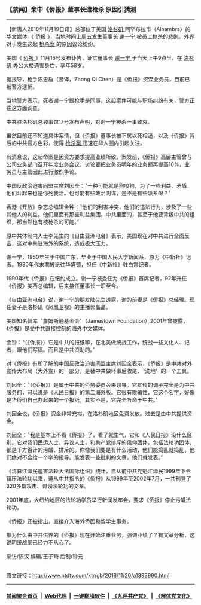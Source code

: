 ### 【禁闻】亲中《侨报》董事长遭枪杀  原因引猜测
------------------------

<div class="wysiwyg">
 【新唐人2018年11月19日讯】总部位于美国
 <a href="http://www.ntdtv.com/xtr/gb/articlelistbytag_洛杉矶.html" target="_blank">
  洛杉矶
 </a>
 阿罕布拉市（Alhambra）的
 <a href="http://www.ntdtv.com/xtr/gb/articlelistbytag_华文媒体.html" target="_blank">
  华文媒体
 </a>
 《
 <a href="http://www.ntdtv.com/xtr/gb/articlelistbytag_侨报.html" target="_blank">
  侨报
 </a>
 》，当地时间上周五发生董事长
 <a href="http://www.ntdtv.com/xtr/gb/articlelistbytag_谢一宁.html" target="_blank">
  谢一宁
 </a>
 被员工枪杀的悲剧。外界对于发生这起
 <a href="http://www.ntdtv.com/xtr/gb/articlelistbytag_枪杀案.html" target="_blank">
  枪杀案
 </a>
 的原因议论纷纷。
 <br/>
 <br/>
 美国《
 <a href="http://www.ntdtv.com/xtr/gb/articlelistbytag_侨报.html" target="_blank">
  侨报
 </a>
 》11月16号发布讣告，证实董事长
 <a href="http://www.ntdtv.com/xtr/gb/articlelistbytag_谢一宁.html" target="_blank">
  谢一宁
 </a>
 于当天上午9点半，在
 <a href="http://www.ntdtv.com/xtr/gb/articlelistbytag_洛杉矶.html" target="_blank">
  洛杉矶
 </a>
 办公大楼遇害身亡，享年58岁。
 <br/>
 <br/>
 据报导，枪手陈忠启（音译，Zhong Qi Chen）是《侨报》资深业务员，目前已被警方逮捕。
 <br/>
 <br/>
 当地警方表示，死者谢一宁跟枪手是同事，这起案件可能与职场纠纷有关，警方正往这方面调查。
 <br/>
 <br/>
 中共驻洛杉矶总领事馆17号发布声明，对谢一宁被杀一事致哀。
 <br/>
 <br/>
 虽然目前还不知道具体案情，但《侨报》董事长被下属以死相逼，以及《侨报》背后的中共官方色彩，使得
 <a href="http://www.ntdtv.com/xtr/gb/articlelistbytag_枪杀案.html" target="_blank">
  枪杀案
 </a>
 迅速在华人圈内引起关注。
 <br/>
 <br/>
 有消息说，这起命案是因资方要求提高业绩所致。案发前，《侨报》高层主管曾与公司业务部门召开年度业务会议，讨论要把业务员明年的业务额再提高10%，业务员与主管因此进行激烈争论。
 <br/>
 <br/>
 中国反政治迫害同盟主席刘因全：〝一种可能就是狗咬狗，为了一些利益、矛盾，他们斗起来也是你死我活。也可能有些政治阴谋，是不是有些派系呀？〞
 <br/>
 <br/>
 香港《开放》杂志总编辑金钟：〝他们的利害冲突，他们的违法行为，涉及了一些其他人的利益。他们里面有那些利益集团，中共里面的，甚至于他要背叛中共的组织，那当然也有被枪杀的可能。〞
 <br/>
 <br/>
 原中共体制内人士李先生向《自由亚洲电台》表示，美国现在对中共进行全面反击，这对中共驻海外的系统，造成极大压力。
 <br/>
 <br/>
 谢一宁，1960年生于中国广东，毕业于中国人民大学新闻系，原为《中新社》记者。1980年代末期被派往华盛顿，担任《中新社》驻白宫记者。
 <br/>
 <br/>
 1990年代《侨报》在纽约成立。谢一宁被委任为《侨报》首席记者，92年升任《侨报》美西总编辑，后来接任董事长一职至今。
 <br/>
 <br/>
 《自由亚洲电台》说，谢一宁的朋友陆先生透露，谢的前妻是《侨报》总经理。现任妻子是洛杉矶《凤凰卫视》的主播郭晶晶。
 <br/>
 <br/>
 美国知名智库〝詹姆斯通基金会〞（Jamestown Foundation）2001年曾披露，《侨报》是受中共直接控制的海外中文媒体。
 <br/>
 <br/>
 金钟：〝（《侨报》）它是中共的报纸嘛，在北美做统战工作，统战一些文化人、记者，跟他们写稿。而且是中共资助的。〞
 <br/>
 <br/>
 对《侨报》有所了解的中国反政治迫害同盟主席刘因全表示，《侨报》是中共对外宣传大布局（大外宣）的一部分，是替中共做坏事后收尾、〝洗地〞的一个工具。
 <br/>
 <br/>
 刘因全：〝（《侨报》）是属于中共的侨务委员会来领导。它宣传的调子完全是为中共服务的，可以说是《人民日报》的第二海外版。它很有欺骗性，它这个名字，好像是华侨们自己办起来的一个报纸，其实不是，它完全听命于中共。〞
 <br/>
 <br/>
 刘因全说，《侨报》资金非常充裕，在洛杉矶地区免费发放。过去是由中共提供资金。
 <br/>
 <br/>
 刘因全：〝我是基本上不看《侨报》了，看了就生气，它和《人民日报》没什么区别。它对我们民运人士、异议人士，和共产党排斥的信仰团体，包括法轮功团体，都是千方百计的污衊、排斥的。你像我们要是有什么活动，他们能捣乱就捣乱，他们绝对不会给一个字的报导。能发表一些批判的文章，他们就发表。〞
 <br/>
 <br/>
 《清算江泽民迫害法轮大法国际组织》统计，自从前中共党魁江泽民1999年下令镇压法轮功以来，遵从中共指令的《侨报》从1999年至2002年7月，一共刊登了320多篇攻击、诽谤法轮功的文章。
 <br/>
 <br/>
 2001年底，大纽约地区的法轮功学员举行新闻发布会，要求《侨报》停止污衊法轮功。
 <br/>
 <br/>
 《侨报》还被指出，直接介入海外侨团和留学生事务。
 <br/>
 <br/>
 那为什么由中共供养的《侨报》现在开始注重业务，强调业绩了？有文章分析，这说明统战部已经力不从心了。
 <br/>
 <br/>
 采访/陈汉 编辑/王子琦 后制/钟元
</div>

<br/>原文链接：http://www.ntdtv.com/xtr/gb/2018/11/20/a1399990.html


------------------------
#### [禁闻聚合首页](https://github.com/gfw-breaker/banned-news/blob/master/README.md) &nbsp;|&nbsp; [Web代理](https://github.com/gfw-breaker/open-proxy/blob/master/README.md) &nbsp;|&nbsp; [一键翻墙软件](https://github.com/gfw-breaker/nogfw/blob/master/README.md) &nbsp;|&nbsp; [《九评共产党》](https://github.com/gfw-breaker/9ping.md/blob/master/README.md#九评之一评共产党是什么) &nbsp;|&nbsp; [《解体党文化》](https://github.com/gfw-breaker/jtdwh.md/blob/master/README.md#绪论)